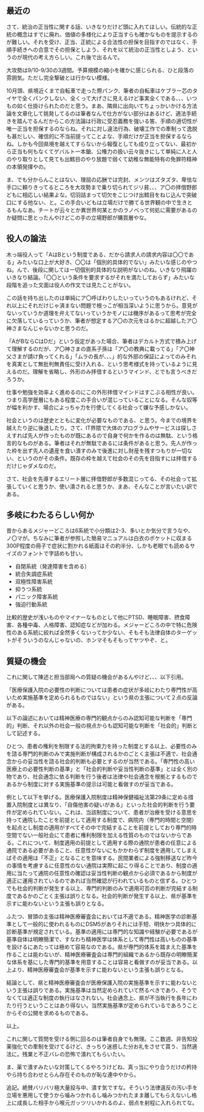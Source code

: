 ﻿## 最近の

さて、統治の正当性に関する話、いきなりだけど頭に入れてほしい。伝統的な正統の概念はすでに廃れ、価値の多様化により正当すらも確かなものを提示するのが難しい。それを受け、正当、正統による合法性の担保を目指すのではなく、手順手続きへの合意でその担保としよう、それを以て統治の正当性としよう、というのが現代の考え方らしい。これ後で出るんで。

大攻勢は9/10-9/30の3週間。予算規模の縮小を確かに感じられる、ひと段落の雰囲気。ただし完全撃破とは行かない模様。

10月頭、県境近くまで自転車で走った際パンク、筆者の自転車はケブラー芯のタイヤで全くパンクしない、全くって大げさに見えるけど事実全くである、、、いつもの如く仕掛けられたのだと思う。まあ、隣県に出向いてちょっかいかける方法論を文章化して挑発してるのは筆者なんで仕方がない部分はあるけど、適法手続きを踏んでるんだからこの方法論は行政に受忍義務を強いる筈、手順の適切性が唯一正当を担保するのならね。それに対し違法行為、破壊工作での牽制って逸脱も甚だしい、確信的に不当前提ってことよな、手順だけが正当を担保するならね。しかも今回県境を越えてすらないから報復としても成り立ってない、最初から正当も何もなくてゲバルト一本鎗、公権力の扱い云々抜きにして単純に人と人のやり取りとして見ても出鱈目のやり放題で弱くて幼稚な無能特有の免罪符精神の本領発揮やの。

ま、でも分からんことはない、理屈の応酬では完封、メンツはズタズタ、卑怯な手口に頼りきってるところを大攻勢まで乗り切られてジリ貧、、、ア〇の拝借野郎どもに相応しい結果よな。切羽詰まって切欠をこじつけ出鱈目をねじ込んで突破口にする他ない、と。この手合いどもは立場だけで勝てる世界観の中で生きとるもんなあ。チートが云々とか異世界何某とかのラノベって何処に需要があるのか疑問に思とったんやけどこの手の立場野郎が購買層やな。


## 役人の論法

木っ端役人って「AはBという制度である、だから請求人の請求内容は〇〇である」みたいな口上が大好き、〇〇は「個別的具体的でない」みたいな感じのやつね。んで、後段に関しては一切個別的具体的な説明がないのね。いきなり飛躍のいきなり結論。「〇〇という条件を要求するがそれを満たしておらず」みたいな段階を追った文面は役人の作文では見たことがない。

この話を持ち出したのは単純にア〇呼ばわりしたいっていうのもあるけれど、それ以上にそれだけじゃ済まない問題で根っこが相当深いように思うから。意見がないっていうか道理を弁えてないっていうかモノには機序があるって思考が完全に欠落しているっていうか、筆者が想定するア〇の次元をはるかに超越したア〇神さまなんじゃないかと思うのだ。

「AがBならCはDだ」という仮定があった場合、筆者はデカルト方式で積み上げて理解するのだが、ア〇神さまの直系子孫は「ア〇の教典に載ってる」「ア〇神父さまが請け負ってくれる」「ムラの長が、、、」的な外部の保証によってのみそれを真実として無批判無責任に受け入れる、という思考様式を持っているように見えるのだ。理解を省略し、外形のみ拝借するというマインド、とでも言うべきだろうか。

仕事や勉強を効率よく進めるのにこの外形拝借マインドはすこぶる相性が良い。つまり高学歴層にもある程度この手合いが混じっていることになる。そんな奴等が幅を利かす、場合によっちゃ力を行使してくる社会って嫌な予感しかない。

社会というのは歴史とともに変化が必要なものである、と思う。今までの境界を越えたり逆に後退したり。さて、IT界隈で大体のプログラムやサービスは探しさえすれば先人が作ったものが既にあるので自身で何かを作るのは無駄、という格言的なものがある。筆者はそれが無駄であるには条件があると思う。先人が作った枠を出ず先人の遺産を食い潰すのみで後進に対し財産を残すつもりが一切ない、というのがその条件。既存の枠を越えて社会のその先を目指すには拝借するだけじゃダメなのだ。

さて、社会を先導するエリート層に拝借野郎が多数混じってる、その社会って拡張していくと思うか、使い潰されると思うか、まあ、そんなことが言いたい訳である。


## 多岐にわたるらしい何か

昔からあるメジャーどころは6系統で小分類は2-3、多いとか気分で言うなや、ノ〇マが。ちなみに筆者が参照した簡易マニュアルは白衣のポケットに収まる300P程度の冊子で症状に割かれる紙面はその約半分、しかも老眼でも読めるサイズのフォントで字詰めも甘い。

- 自閉系統（発達障害を含める）
- 統合失調症系統
- 双極性障害系統
- 抑うつ系統
- パニック障害系統
- 強迫行動系統

比較的歴史が浅いものやマイナーなものとして他にPTSD、睡眠障害、摂食障害、各種中毒、人格障害、認知症などが加わる。メジャーどころの中で特に危険性のある系統に絞れば全然多くないってか少ない、そもそも法律自体のターゲットがそういうのなんじゃないの、ホンマそもそもってヤツやぞ、と。


## 質疑の機会

これに関して陳述と担当部局への質疑の機会があるんやけど、、、以下引用。

「医療保護入院の必要性の判断については患者の症状が多岐にわたり専門性が高いため実施基準を定められるものではない」という県の主張について２点の反論がある。

以下の論述においては精神医療の専門的観点からのみ認知可能な判断を「専門的」判断、それ以外の社会一般の視点からも認知可能な判断を「社会的」判断として記述する。

ひとつ、患者の権利を制限する法的拘束力を持った制度とする以上、必要性のみを諮る専門的判断のみで実施判断が構成されるかのごとく主張は不適で、社会通念からの妥当性を諮る社会的判断も必要とするのが当然である。「専門性の高い医療上の必要性判断の基準」と「社会的判断や妥当性判断の基準」とは全く別の物であり、社会通念に依る判断を行う後者は法律や社会通念を根拠とするものであるから制度に対する実施基準の提示は可能と看做すのが妥当である。

例として以下を挙げる。医療保護入院制度は精神保健福祉法第29条に定める措置入院制度とは異なり、「自傷他害の疑いがある」といった社会的判断を行う要件が定められていない。これは、当該制度について、患者が治療を受ける意思を持って通院したことを前提として適用する制度で、病院内（専門的時間と空間）を起点とし制度の適用がすべてその中で完結することを前提としており専門的時空間でない一般社会にて患者に権利制限を加える性質のものではないからである。これについて、制度適用の前提として適用する際の通院が患者の任意による通院である必要があること、任意性がないにもかかわらず制度を適用してしまえばその適用は「不正」となることを意味する。民間業者による強制移送など昨今の事情を考慮するに任意性のない通院は実際に起こり得ることであり、制度の適用に当たって通院の任意性の確認は妥当性判断の観点から必須であるから制度が適正に運用されているのであれば当然確認が行われているものと信ずる。ひとつでも社会的判断が発生する以上、専門的判断のみで適用可否の判断が完結する制度であるかのごとく主張は誤りとなる。社会的判断が発生する以上、県が基準を示すに能わないという主張も誤りとなる。

ふたつ、冒頭の主張は精神医療審査会においては不適である。精神医学の診断基準として一般的に使われるものにDSM5がありそれには手短、明快かつ具体的に診断基準が規定されている。基準の適用には専門的な知識や経験が必要であるが基準自体は明瞭簡潔で、すなわち精神医学は体系として専門性は高いものの基準を設けるにあたっては極めて容易なのである。県が専門的体系を踏まえた基準を作ることは能わないが、精神医療審査会は専門的組織であるから既存の明瞭簡潔な体系を基にした専門的基準を用意することは容易と看做すのが妥当である。以上より、精神医療審査会が基準を示すに能わないという主張も誤りとなる。

結論として、県と精神医療審査会が医療保護入院の実施基準を示すに能わないという主張は誤りである。実施基準は当然定められていて然るべきであり、そうでなくては適正な制度の執行はなされない。社会通念上、県が不当執行を長年にわたり行うということはあり得ない。当然実施基準が定められているであろうことからその公開を求めるものである。

以上。

これに関して質問を受ける側に回るのは筆者自身でも無理。ここ数週、非告知投薬強化での牽制を受けてるけど、きっちり迷惑した分お礼をさせて貰う、当然適法に。残業と不正バレの恐怖で潰れてもらいたい。

ま、薬で潰すみたいな対策してくるやろうけどね、真っ当にやり合うだけの矜持やら持ち合わせとらん存在そのものが恥な連中やから。

追記。絶賛バリバリ極大量投与中、潰す気ですな。そういう法律違反の汚い手を立場を悪用して使うから噛みつかれるし噛みつかれたまま離してもらえないし格上に成長した相手から喉元ガッツリいかれるのよ、弱点を射程に入れられてな。
